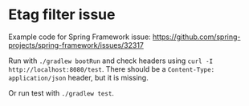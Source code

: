 # Etag filter issue

Example code for Spring Framework issue: https://github.com/spring-projects/spring-framework/issues/32317

Run with `./gradlew bootRun` and check headers using `curl -I http://localhost:8080/test`. There should be a `Content-Type: application/json` header, but it is missing.

Or run test with `./gradlew test`.